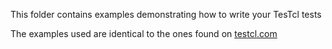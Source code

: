 This folder contains examples demonstrating how to write your TesTcl tests

The examples used are identical to the ones found on [testcl.com](http://testcl.com)
